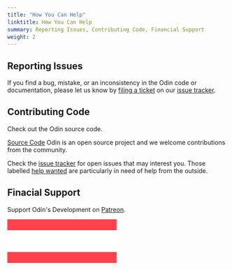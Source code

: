 ```yaml
---
title: "How You Can Help"
linktitle: How You Can Help
summary: Reporting Issues, Contributing Code, Financial Support
weight: 2
---
```


## Reporting Issues
If you find a bug, mistake, or an inconsistency in the Odin code or documentation, please let us know by [filing a ticket](https://github.com/odin-lang/odin/issues/new) on our [issue tracker](https://github.com/odin-lang/odin/issues).


## Contributing Code

Check out the Odin source code.

[Source Code](https://github.com/odin-lang/Odin)
Odin is an open source project and we welcome contributions from the community.

Check the [issue tracker](https://github.com/odin-lang/odin/issues) for open issues that may interest you. Those labelled [help wanted](https://github.com/odin-lang/Odin/issues?q=is%3Aopen+is%3Aissue+label%3A%22help+wanted%22) are particularly in need of help from the outside.

## Finacial Support

Support Odin's Development on [Patreon](https://www.patreon.com/gingerbill).

<a href="https://www.patreon.com/gingerbill">
<div style="background-color: #FF424D; height: 100px!important; width: 250px">
	<img src="/Digital-Patreon-Wordmark_White.png" alt="Odin Patreon" style="margin: 25px auto; width: 100%;">
</div>
</a>
